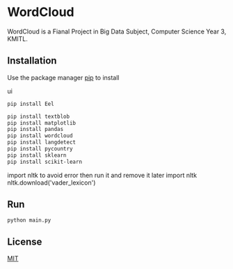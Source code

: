 # WordCloud

WordCloud is a Fianal Project in Big Data Subject, Computer Science Year 3, KMITL.

## Installation

Use the package manager [pip](https://pip.pypa.io/en/stable/) to install

ui
```bash
pip install Eel
```

```bash
pip install textblob
pip install matplotlib
pip install pandas
pip install wordcloud
pip install langdetect
pip install pycountry
pip install sklearn
pip install scikit-learn
```
import nltk to avoid error then run it and remove it later
import nltk
nltk.download('vader_lexicon')

## Run
```
python main.py
```

## License

[MIT](https://choosealicense.com/licenses/mit/)
